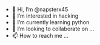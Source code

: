 - 👋 Hi, I’m @napsterx45
- 👀 I’m interested in hacking
- 🌱 I’m currently learning python
- 💞️ I’m looking to collaborate on ...
- 📫 How to reach me ...

<!---
napsterx45/napsterx45 is a ✨ special ✨ repository because its `README.md` (this file) appears on your GitHub profile.
You can click the Preview link to take a look at your changes.
--->
